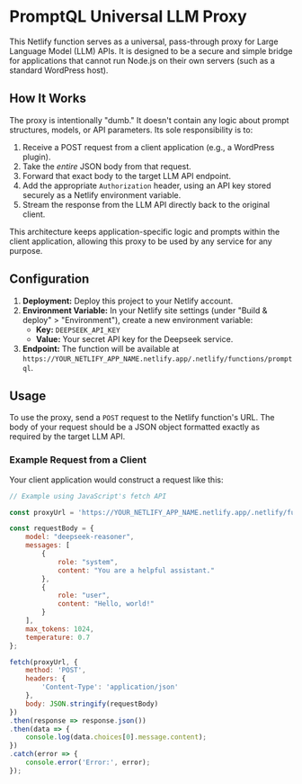 # PromptQL Universal LLM Proxy

This Netlify function serves as a universal, pass-through proxy for Large Language Model (LLM) APIs. It is designed to be a secure and simple bridge for applications that cannot run Node.js on their own servers (such as a standard WordPress host).

## How It Works

The proxy is intentionally "dumb." It doesn't contain any logic about prompt structures, models, or API parameters. Its sole responsibility is to:

1.  Receive a POST request from a client application (e.g., a WordPress plugin).
2.  Take the *entire* JSON body from that request.
3.  Forward that exact body to the target LLM API endpoint.
4.  Add the appropriate `Authorization` header, using an API key stored securely as a Netlify environment variable.
5.  Stream the response from the LLM API directly back to the original client.

This architecture keeps application-specific logic and prompts within the client application, allowing this proxy to be used by any service for any purpose.

## Configuration

1.  **Deployment:** Deploy this project to your Netlify account.
2.  **Environment Variable:** In your Netlify site settings (under "Build & deploy" > "Environment"), create a new environment variable:
    -   **Key:** `DEEPSEEK_API_KEY`
    -   **Value:** Your secret API key for the Deepseek service.
3.  **Endpoint:** The function will be available at `https://YOUR_NETLIFY_APP_NAME.netlify.app/.netlify/functions/promptql`.

## Usage

To use the proxy, send a `POST` request to the Netlify function's URL. The body of your request should be a JSON object formatted exactly as required by the target LLM API.

### Example Request from a Client

Your client application would construct a request like this:

```javascript
// Example using JavaScript's fetch API

const proxyUrl = 'https://YOUR_NETLIFY_APP_NAME.netlify.app/.netlify/functions/promptql';

const requestBody = {
    model: "deepseek-reasoner",
    messages: [
        {
            role: "system",
            content: "You are a helpful assistant."
        },
        {
            role: "user",
            content: "Hello, world!"
        }
    ],
    max_tokens: 1024,
    temperature: 0.7
};

fetch(proxyUrl, {
    method: 'POST',
    headers: {
        'Content-Type': 'application/json'
    },
    body: JSON.stringify(requestBody)
})
.then(response => response.json())
.then(data => {
    console.log(data.choices[0].message.content);
})
.catch(error => {
    console.error('Error:', error);
});
``` 